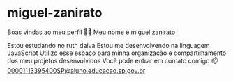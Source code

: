 # miguel-zanirato
Boas vindas ao meu perfil 💙💙
Meu nome é miguel zanirato

Estou estudando no ruth dalva
Estou me desenvolvendo na linguagem JavaScript
Utilizo esse espaço para minha organização e compartilhamento dos meu projetos desenvolvidos
Você pode entrar em contato comigo 📫
00001113395400SP@aluno.educacao.sp.gov.br
